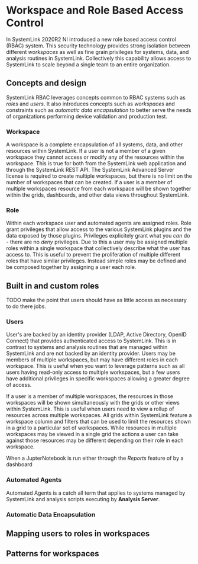 # Workspace and Role Based Access Control

In SystemLink 2020R2 NI introduced a new role based access control (RBAC) system. This security technology provides strong isolation between different *workspaces* as well as fine grain privileges for systems, data, and analysis routines in SystemLink. Collectively this capability allows access to SystemLink to scale beyond a single team to an entire organization.

## Concepts and design

SystemLink RBAC leverages concepts common to RBAC systems such as *roles* and *users*. It also introduces concepts such as *workspaces* and constraints such as *automatic data encapsulation* to better serve the needs of organizations performing device validation and production test.

### Workspace

A workspace is a complete encapsulation of all systems, data, and other resources within SystemLink. If a user is not a member of a given workspace they cannot access or modify any of the resources within the workspace. This is true for both from the SystemLink web application and through the SystemLink REST API. The SystemLink Advanced Server license is required to create multiple workspaces, but there is no limit on the number of workspaces that can be created. If a user is a member of multiple workspaces resource from each workspace will be shown together within the grids, dashboards, and other data views throughout SystemLink.

### Role

Within each workspace user and automated agents are assigned roles. Role grant privileges that allow access to the various SystemLink plugins and the data exposed by those plugins. Privileges explicitely grant what you *can* do - there are no *deny* privileges. Due to this a user may be assigned multiple roles within a single workspace that collectively describe what the user has access to. This is useful to prevent the proliferation of multiple different roles that have similar privileges. Instead simple roles may be defined and be composed together by assigning a user each role.

## Built in and custom roles

TODO make the point that users should have as little access as necessary to do there jobs. 

### Users

User's are backed by an identity provider (LDAP, Active Directory, OpenID Connect) that provides authenticated access to SystemLink. This is in contrast to systems and analysis routines that are managed within SystemLink and are not backed by an identity provider. Users may be members of multiple workspaces, but may have different roles in each workspace. This is useful when you want to leverage patterns such as all users having read-only access to multiple workspaces, but a few users have additional privileges in specific workspaces allowing a greater degree of access.

If a user is  a member of multiple workspaces, the resources in those workspaces will be shown simultaneously with the grids or other views within SystemLink. This is useful when users need to view a rollup of resources across multiple workspaces. All grids within SystemLink feature a workspace column and filters that can be used to limit the resources shown in a grid to a particular set of workspaces. While resources in multiple workspaces may be viewed in a single grid the actions a user can take against those resources may be different depending on their role in each workspace.

When a JupterNotebook is run either through the *Reports* feature of by a dashboard

### Automated Agents

Automated Agents is a catch all term that applies to systems managed by SystemLink and analysis scripts executing by **Analysis Server**. 

### Automatic Data Encapsulation



## Mapping users to roles in workspaces

## Patterns for workspaces

